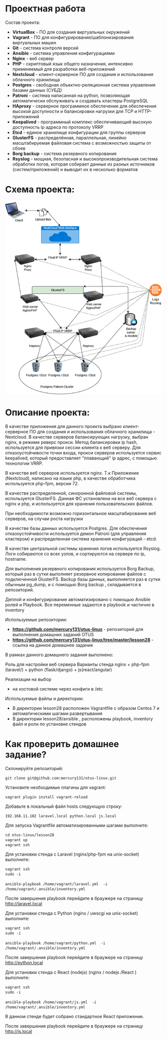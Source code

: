 # **Проектная работа**

Состав проекта:
- **VirtualBox** - ПО для создания виртуальных окружений
- **Vagrant** - ПО для конфигурирования/шаблонизирования виртуальных машин
- **Git** - система контроля версий
- **Ansible** - система управления конфигурациями
- **Nginx** - веб сервер
- **PHP** - скриптовый язык общего назначения, интенсивно применяемый для разработки веб-приложений
- **Nextcloud** - клиент-серверное ПО для создания и использования облачного хранилища
- **Postgres** - свободная объектно-реляционная система управления базами данных (СУБД)
- **Patroni** - система написанная на python, позволяющая автоматически обслуживать и создавать кластеры PostgreSQL
- **HAproxy** - серверное программное обеспечение для обеспечения высокой доступности и балансировки нагрузки для TCP и HTTP-приложений
- **Keepalived** - программный комплекс обеспечивающий высокую доступность ip адреса по протоколу VRRP
- **Etcd** - единое хранилище конфигурации для группы серверов
- **GlusterFS** - распределённая, параллельная, линейно масштабируемая файловая система с возможностью защиты от сбоев
- **Borg backup** - система резервного копирования
- **Rsyslog** - мощная, безопасная и высокопроизводительная система обработки логов, которая собирает данные из разных источников (систем/приложений) и выводит их в несколько форматов

# **Схема проекта:**
![Project Diagram](https://raw.githubusercontent.com/mercury131/otus-linux/master/project/infra.png)


# **Описание проекта:**

В качестве приложения для данного проекта выбрано клиент-серверное ПО для создания и использования облачного хранилища - Nextcloud.
В качестве серверов балансирующих нагрузку, выбран nginx, в режиме реверс прокси.
Метод балансировки ip hash, используется для привязки сессии клиента к веб серверу. 
Для отказоустойчивости точки входа, прокси серверов используется сервис keepalived, который предоставляет "плавающий" ip адрес, с помощью технологии VRRP.

В качестве веб серверов используется nginx. Т.к Приложение (Nextcloud), написано на языке php, в качестве обработчика используется php-fpm, версии 72.

В качестве распределенной, синхронной файловой системы, используется GlusterFS. 
Данная ФС установлена на все веб сервера с nginx и php, и используется для хранения пользовательских файлов.

При  необходимости возможно горизонтальное масштабирование веб серверов, на случаи роста нагрузки

В качестве базы данных используется Postgres. Для обеспечения отказоустойчивости используется демон Patroni (для управления кластером) и распределенная система хранения конфигураций - etcd.

В качестве центральной системы хранения логов используется Rsyslog.
Логи собираются со всех узлов, и сортируются на сервере по ip, hostname.

Для выполнения резервного копирования используется Borg Backup, который раз в сутки выполняет резервное копирование файлов с подключенной GlusterFS.
Backup базы данных, выполняется раз в сутки обычным pg_dump, и с помощью Borg backup , складывается в репозиторий.

Деплой и конфигурирование автоматизировано с помощью Ansible ролей и Playbook.
Все переменные задаются в playbook и частично в inventory


Используемые репозитории:
- **https://github.com/mercury131/otus-linux** - репозиторий для выполнения домашних заданий OTUS
- **https://github.com/mercury131/otus-linux/tree/master/lesson28** - ссылка на данное домашнее задание


 


В рамках данного домашнего задания выполнено:

Роль для настройки веб сервера
Варианты стенда
nginx + php-fpm (laravel/) + python (flask/django) + js(react/angular)


Реализации на выбор
- на хостовой системе через конфиги в /etc



Используемые файлы и директории:
- В директории lesson28 расположен Vagrantfile с образом Centos 7 и автоматическими шагами развертывания
- В директории lesson28/ansible , расположены playbook, inventory файл и роли по установке стендов

# Как проверить домашнее задание?

Склонируйте репозиторий:

```
git clone git@github.com:mercury131/otus-linux.git
```

Установите необходимые плагины для vagrant:

```
vagrant plugin install vagrant-reload
```


Добавьте в локальный файл hosts следующую строку:

```
192.168.11.102 laravel.local python.local js.local
```


Для запуска Vagrantfile автоматизированными шагами выполните:

```
cd otus-linux/lesson28
vagrant up 
vagrant ssh
```

Для установки стенда с Laravel (nginx/php-fpm на unix-socket) выполните:

```
vagrant ssh
sudo -i

ansible-playbook /home/vagrant/laravel.yml  -i /home/vagrant/.ansible/inventory.yml
```

После завершения playbook перейдите в браужере на страницу http://laravel.local


Для установки стенда с Python (nginx / uwscgi на unix-socket) выполните:

```
vagrant ssh
sudo -i

ansible-playbook /home/vagrant/python.yml  -i /home/vagrant/.ansible/inventory.yml
```

После завершения playbook перейдите в браужере на страницу http://python.local

Для установки стенда с React (nodejs) (nginx / nodejs /React ) выполните:

```
vagrant ssh
sudo -i

ansible-playbook /home/vagrant/js.yml  -i /home/vagrant/.ansible/inventory.yml
```

В данном стенде будет собрано стандартное React приложение.

После завершения playbook перейдите в браужере на страницу http://js.local

